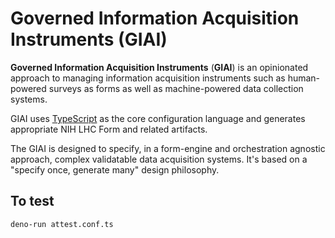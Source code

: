 # Governed Information Acquisition Instruments (GIAI) 

**Governed Information Acquisition Instruments** (**GIAI**) is an opinionated approach to managing
information acquisition instruments such as human-powered surveys as forms as well as machine-powered
data collection systems.

GIAI uses [TypeScript](https://typescriptlang.org/) as the core configuration language and generates appropriate
NIH LHC Form and related artifacts.

The GIAI is designed to specify, in a form-engine and orchestration agnostic approach, complex
validatable data acquisition systems. It's based on a "specify once, generate many" design philosophy.

## To test

```bash
deno-run attest.conf.ts
```

